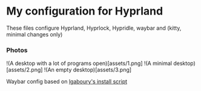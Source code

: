 # My configuration for Hyprland

These files configure Hyprland, Hyprlock, Hypridle, waybar and (kitty, minimal changes only)

### Photos

!(A desktop with a lot of programs open)[assets/1.png]
!(A minimal desktop)[assets/2.png]
!(An empty desktop)[assets/3.png]

Waybar config based on [lgaboury's install script](https://github.com/lgaboury/Sway-Waybar-Install-Script)
